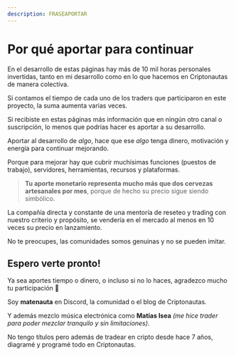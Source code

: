 ```yaml
---
description: FRASEAPORTAR
---
```


# Por qué aportar para continuar

En el desarrollo de estas páginas hay más de 10 mil horas personales invertidas, tanto en mi desarrollo como en lo que hacemos en Criptonautas de manera colectiva.

Si contamos el tiempo de cada uno de los traders que participaron en este proyecto, la suma aumenta varias veces.

Si recibiste en estas páginas más información que en ningún otro canal o suscripción, lo menos que podrías hacer es aportar a su desarrollo.

Aportar al desarrollo de _algo_, hace que ese _algo_ tenga dinero, motivación y energía para continuar mejorando.

Porque para mejorar hay que cubrir muchísimas funciones (puestos de trabajo), servidores, herramientas, recursos y plataformas.

> **Tu aporte monetario representa mucho más que dos cervezas artesanales por mes**, porque de hecho su precio sigue siendo simbólico.

La compañía directa y constante de una mentoría de reseteo y trading con nuestro criterio y propósito, se vendería en el mercado al menos en 10 veces su precio en lanzamiento.

No te preocupes, las comunidades somos genuinas y no se pueden imitar.

## Espero verte pronto!

Ya sea aportes tiempo o dinero, o incluso si no lo haces, agradezco mucho tu participación 🧡

Soy **matenauta** en Discord, la comunidad o el blog de Criptonautas.

Y además mezclo música electrónica como **Matías Isea** _(me hice trader para poder mezclar tranquilo y sin limitaciones)_.

No tengo títulos pero además de tradear en cripto desde hace 7 años, diagramé y programé todo en Criptonautas.
